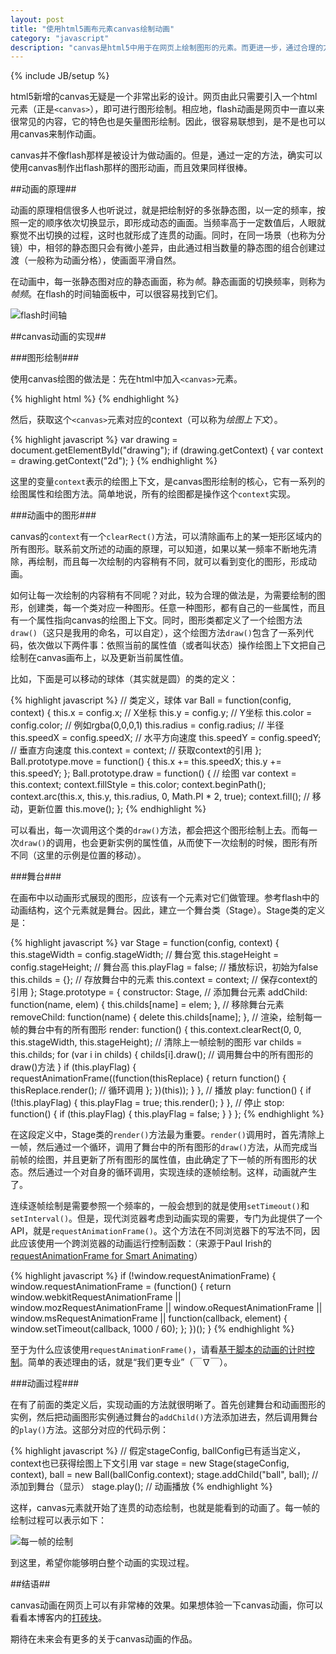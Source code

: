 ```yaml
---
layout: post
title: "使用html5画布元素canvas绘制动画"
category: "javascript"
description: "canvas是html5中用于在网页上绘制图形的元素。而更进一步，通过合理的方法，即可以在网页上实现流畅的图形动画。本文将探讨一种可行的实现方法。"
---
```

{% include JB/setup %}

html5新增的canvas无疑是一个非常出彩的设计。网页由此只需要引入一个html元素（正是`<canvas>`），即可进行图形绘制。相应地，flash动画是网页中一直以来很常见的内容，它的特色也是矢量图形绘制。因此，很容易联想到，是不是也可以用canvas来制作动画。

canvas并不像flash那样是被设计为做动画的。但是，通过一定的方法，确实可以使用canvas制作出flash那样的图形动画，而且效果同样很棒。

##动画的原理##

动画的原理相信很多人也听说过，就是把绘制好的多张静态图，以一定的频率，按照一定的顺序依次切换显示，即形成动态的画面。当频率高于一定数值后，人眼就察觉不出切换的过程，这时也就形成了连贯的动画。同时，在同一场景（也称为分镜）中，相邻的静态图只会有微小差异，由此通过相当数量的静态图的组合创建过渡（一般称为动画分格），使画面平滑自然。

在动画中，每一张静态图对应的静态画面，称为*帧*。静态画面的切换频率，则称为*帧频*。在flash的时间轴面板中，可以很容易找到它们。

![flash时间轴][img_timeline_in_flash]

##canvas动画的实现##

###图形绘制###

使用canvas绘图的做法是：先在html中加入`<canvas>`元素。

{% highlight html %}
<canvas id="drawing" width="400" height="400"></canvas>
{% endhighlight %}

然后，获取这个`<canvas>`元素对应的context（可以称为*绘图上下文*）。

{% highlight javascript %}
var drawing = document.getElementById("drawing");
if (drawing.getContext) {
    var context = drawing.getContext("2d");
}
{% endhighlight %}

这里的变量`context`表示的绘图上下文，是canvas图形绘制的核心，它有一系列的绘图属性和绘图方法。简单地说，所有的绘图都是操作这个`context`实现。

###动画中的图形###

canvas的`context`有一个`clearRect()`方法，可以清除画布上的某一矩形区域内的所有图形。联系前文所述的动画的原理，可以知道，如果以某一频率不断地先清除，再绘制，而且每一次绘制的内容稍有不同，就可以看到变化的图形，形成动画。

如何让每一次绘制的内容稍有不同呢？对此，较为合理的做法是，为需要绘制的图形，创建类，每一个类对应一种图形。任意一种图形，都有自己的一些属性，而且有一个属性指向canvas的绘图上下文。同时，图形类都定义了一个绘图方法`draw()`（这只是我用的命名，可以自定），这个绘图方法`draw()`包含了一系列代码，依次做以下两件事：依照当前的属性值（或者叫状态）操作绘图上下文把自己绘制在canvas画布上，以及更新当前属性值。

比如，下面是可以移动的球体（其实就是圆）的类的定义：

{% highlight javascript %}
// 类定义，球体
var Ball = function(config, context) {
    this.x = config.x; // X坐标
    this.y = config.y; // Y坐标
    this.color = config.color; //  例如rgba(0,0,0,1)
    this.radius = config.radius; // 半径
    this.speedX = config.speedX; // 水平方向速度
    this.speedY = config.speedY; // 垂直方向速度
    this.context = context; // 获取context的引用
};
Ball.prototype.move = function() {
    this.x += this.speedX;
    this.y += this.speedY;
};
Ball.prototype.draw = function() {
    // 绘图
    var context = this.context;
    context.fillStyle = this.color;
    context.beginPath();
    context.arc(this.x, this.y, this.radius, 0, Math.PI * 2, true);
    context.fill();
    // 移动，更新位置
    this.move();
};
{% endhighlight %}

可以看出，每一次调用这个类的`draw()`方法，都会把这个图形绘制上去。而每一次`draw()`的调用，也会更新实例的属性值，从而使下一次绘制的时候，图形有所不同（这里的示例是位置的移动）。

###舞台###

在画布中以动画形式展现的图形，应该有一个元素对它们做管理。参考flash中的动画结构，这个元素就是舞台。因此，建立一个舞台类（Stage）。Stage类的定义是：

{% highlight javascript %}
var Stage = function(config, context) {
    this.stageWidth = config.stageWidth; // 舞台宽
    this.stageHeight = config.stageHeight; // 舞台高
    this.playFlag = false; // 播放标识，初始为false
    this.childs = {}; // 存放舞台中的元素
    this.context = context; // 保存context的引用
};
Stage.prototype = {
    constructor: Stage,
    // 添加舞台元素
    addChild: function(name, elem) {
        this.childs[name] = elem;
    },
    // 移除舞台元素
    removeChild: function(name) {
        delete this.childs[name];
    },
    // 渲染，绘制每一帧的舞台中有的所有图形
    render: function() {
        this.context.clearRect(0, 0, this.stageWidth, this.stageHeight); // 清除上一帧绘制的图形
        var childs = this.childs;
        for (var i in childs) {
            childs[i].draw(); // 调用舞台中的所有图形的draw()方法
        }
        if (this.playFlag) {
            requestAnimationFrame((function(thisReplace) {
                return function() {
                    thisReplace.render(); // 循环调用
                };
            })(this));
        }
    },
    // 播放
    play: function() {
        if (!this.playFlag) {
            this.playFlag = true;
            this.render();
        }
    },
    // 停止
    stop: function() {
        if (this.playFlag) {
            this.playFlag = false;
        }
    }
};
{% endhighlight %}

在这段定义中，Stage类的`render()`方法最为重要。`render()`调用时，首先清除上一帧，然后通过一个循环，调用了舞台中的所有图形的`draw()`方法，从而完成当前帧的绘图，并且更新了所有图形的属性值，由此确定了下一帧的所有图形的状态。然后通过一个对自身的循环调用，实现连续的逐帧绘制。这样，动画就产生了。

连续逐帧绘制是需要参照一个频率的，一般会想到的就是使用`setTimeout()`和`setInterval()`。但是，现代浏览器考虑到动画实现的需要，专门为此提供了一个API，就是`requestAnimationFrame()`。这个方法在不同浏览器下的写法不同，因此应该使用一个跨浏览器的动画运行控制函数：（来源于Paul Irish的[requestAnimationFrame for Smart Animating][]）

{% highlight javascript %}
if (!window.requestAnimationFrame) {
    window.requestAnimationFrame = (function() {
        return window.webkitRequestAnimationFrame ||
            window.mozRequestAnimationFrame ||
            window.oRequestAnimationFrame ||
            window.msRequestAnimationFrame ||
            function(callback, element) {
                window.setTimeout(callback, 1000 / 60);
        };
    })();
}
{% endhighlight %}

至于为什么应该使用`requestAnimationFrame()`，请看[基于脚本的动画的计时控制][]。简单的表述理由的话，就是“我们更专业”（￣∇￣）。

###动画过程###

在有了前面的类定义后，实现动画的方法就很明晰了。首先创建舞台和动画图形的实例，然后把动画图形实例通过舞台的`addChild()`方法添加进去，然后调用舞台的`play()`方法。这部分对应的代码示例：

{% highlight javascript %}
// 假定stageConfig, ballConfig已有适当定义，context也已获得绘图上下文引用
var stage = new Stage(stageConfig, context),
    ball = new Ball(ballConfig.context);
stage.addChild("ball", ball); // 添加到舞台（显示）
stage.play(); // 动画播放
{% endhighlight %}

这样，canvas元素就开始了连贯的动态绘制，也就是能看到的动画了。每一帧的绘制过程可以表示如下：

![每一帧的绘制][img_frame_render_process]

到这里，希望你能够明白整个动画的实现过程。

##结语##

canvas动画在网页上可以有非常棒的效果。如果想体验一下canvas动画，你可以看看本博客内的[打砖块][]。

期待在未来会有更多的关于canvas动画的作品。

[img_timeline_in_flash]: {{POSTS_IMG_PATH}}/201308/timeline_in_flash.png "flash时间轴"
[img_frame_render_process]: {{POSTS_IMG_PATH}}/201308/frame_render_process.png "每一帧的绘制"

[requestAnimationFrame for Smart Animating]: http://www.paulirish.com/2011/requestanimationframe-for-smart-animating/  "requestAnimationFrame for Smart Animating"
[基于脚本的动画的计时控制]: http://msdn.microsoft.com/zh-cn/library/ie/hh920765%28v=vs.85%29.aspx  "基于脚本的动画的计时控制"
[打砖块]: http://acgtofe.com/demo_pages/demos/brick-breaker/brick.html "打砖块"
